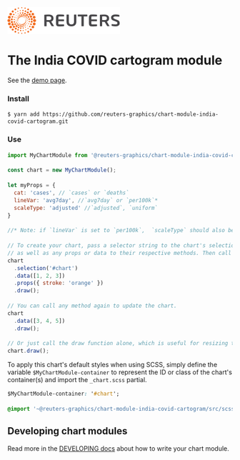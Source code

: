 ![](./badge.svg)

# The India COVID cartogram module

See the [demo page](https://reuters-graphics.github.io/chart-module-india-covid-cartogram/).

### Install

```
$ yarn add https://github.com/reuters-graphics/chart-module-india-covid-cartogram.git
```

### Use

```javascript
import MyChartModule from '@reuters-graphics/chart-module-india-covid-cartogram';

const chart = new MyChartModule();

let myProps = {
  cat: 'cases', // `cases` or `deaths`
  lineVar: 'avg7day', //`avg7day` or `per100k`*
  scaleType: 'adjusted' //`adjusted`, `uniform`
}

//* Note: if `lineVar` is set to `per100k`,  `scaleType` should also be set to `uniform`.

// To create your chart, pass a selector string to the chart's selection method,
// as well as any props or data to their respective methods. Then call draw.
chart
  .selection('#chart')
  .data([1, 2, 3])
  .props({ stroke: 'orange' })
  .draw();

// You can call any method again to update the chart.
chart
  .data([3, 4, 5])
  .draw();

// Or just call the draw function alone, which is useful for resizing the chart.
chart.draw();
```

To apply this chart's default styles when using SCSS, simply define the variable `$MyChartModule-container` to represent the ID or class of the chart's container(s) and import the `_chart.scss` partial.

```CSS
$MyChartModule-container: '#chart';

@import '~@reuters-graphics/chart-module-india-covid-cartogram/src/scss/chart';
```

## Developing chart modules

Read more in the [DEVELOPING docs](./DEVELOPING.md) about how to write your chart module.